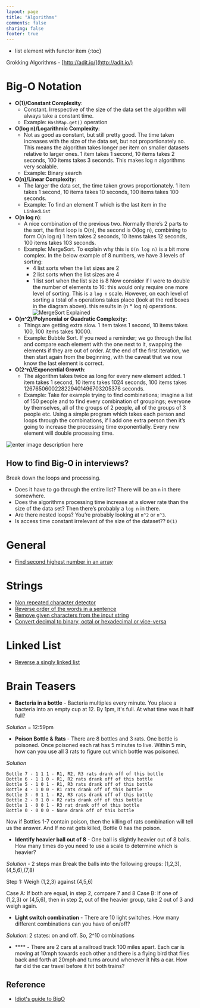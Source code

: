 ```yaml
---
layout: page
title: "Algorithms"
comments: false
sharing: false
footer: true
---
```


* list element with functor item
{:toc}

Grokking Algorithms - [http://adit.io/](http://adit.io/)


# Big-O Notation

* **O(1)/Constant Complexity**: 
	* Constant.  Irrespective of the size of the data set the algorithm will always take a constant time. 
	* Example: `HashMap.get()` operation
* **O(log n)/Logarithmic Complexity**: 
	* Not as good as constant, but still pretty good.  The time taken increases with the size of the data set, but not proportionately so. This means the algorithm takes longer per item on smaller datasets relative to larger ones.   1 item takes 1 second, 10 items takes 2 seconds, 100 items takes 3 seconds. This makes log n algorithms very scalable.
	* Example: Binary search 
* **O(n)/Linear Complexity**: 
	* The larger the data set, the time taken grows proportionately.  1 item takes 1 second, 10 items takes 10 seconds, 100 items takes 100 seconds.
	* Example: To find an element T which is the last item in the `LinkedList`
* **O(n log n)**: 
	* A nice combination of the previous two.  Normally there’s 2 parts to the sort, the first loop is O(n), the second is O(log n), combining to form O(n log n) 1 item takes 2 seconds, 10 items takes 12 seconds, 100 items takes 103 seconds.
	* Example: MergeSort. To explain why this is `O(n log n)` is a bit more complex.  In the below example of 8 numbers, we have 3 levels of sorting:
		* 4 list sorts when the list sizes are 2
		* 2 list sorts when the list sizes are 4
		* 1 list sort when the list size is 8
Now consider if I were to double the number of elements to 16: this would only require one more level of sorting. This is a `log n` scale. However, on each level of sorting a total of `n` operations takes place (look at the red boxes in the diagram above).  this results in (n * log n) operations.
![MergeSort Explained](http://www.corejavainterviewquestions.com/wp-content/uploads/2014/12/Merge-sort-example-300px.gif)
* **O(n^2)/Polynomial or Quadratic Complexity**: 
	* Things are getting extra slow. 1 item takes 1 second, 10 items takes 100, 100 items takes 10000.
	* Example: Bubble Sort. If you need a reminder; we go through the list and compare each element with the one next to it, swapping the elements if they are out of order. At the end of the first iteration, we then start again from the beginning, with the caveat that we now know the last element is correct. 
* **O(2^n)/Exponential Growth**: 
	* The algorithm takes twice as long for every new element added.  1 item takes 1 second, 10 items takes 1024 seconds, 100 items takes 1267650600228229401496703205376 seconds.
	* Example: Take for example trying to find combinations; imagine a list of 150 people and to find every combination of groupings; everyone by themselves, all of the groups of 2 people, all of the groups of 3 people etc. Using a simple program which takes each person and loops through the combinations,  if I add one extra person then it’s going to increase the processing time exponentially. Every new element will double processing time.

![enter image description here](http://bigocheatsheet.com/img/big-o-complexity.png)

## How to find Big-O in interviews?

Break down the loops and processing.

* Does it have to go through the entire list? There will be an `n` in there somewhere.
* Does the algorithms processing time increase at a slower rate than the size of the data set? Then there’s probably a `log n` in there.
* Are there nested loops? You’re probably looking at `n^2` or `n^3`.
* Is access time constant irrelevant of the size of the dataset?? `O(1)`

# General

* [Find second highest number in an array](https://gist.github.com/fizalihsan/5f6a3ff0621dda0314260ac819d453fa)

# Strings

* [Non repeated character detector](https://gist.github.com/fizalihsan/08ae8480d24ff7f2d43b7dd61168ceaa)
* [Reverse order of the words in a sentence](https://gist.github.com/fizalihsan/6b40241b406b6655c96b78d45a1c1195)
* [Remove given characters from the input string](https://gist.github.com/fizalihsan/66683c9433e06e84b357aecd8abc881e)
* [Convert decimal to binary, octal or hexadecimal or vice-versa](https://gist.github.com/fizalihsan/33672035611017483fe40f61df0d80c9)

# Linked List

* [Reverse a singly linked list](https://gist.github.com/fizalihsan/7486b574cefe11fe31c6da136b8bdb6b)

# Brain Teasers

* **Bacteria in a bottle** - Bacteria multiples every minute.  You place a bacteria into an empty cup at 12.  By 1pm, it's full.  At what time was it half full?

*Solution* = 12:59pm

* **Poison Bottle & Rats** - There are 8 bottles and 3 rats. One bottle is poisoned. Once poisoned each rat has 5 minutes to live. Within 5 min, how can you use all 3 rats to figure out which bottle was poisoned. 

*Solution*

```
Bottle 7 - 1 1 1 - R1, R2, R3 rats drank off of this bottle
Bottle 6 - 1 1 0 - R1, R2 rats drank off of this bottle
Bottle 5 - 1 0 1 - R1, R3 rats drank off of this bottle
Bottle 4 - 1 0 0 - R1 rats drank off of this bottle 
Bottle 3 - 0 1 1 - R2, R3 rats drank off of this bottle
Bottle 2 - 0 1 0 - R2 rats drank off of this bottle
Bottle 1 - 0 0 1 - R3 rat drank off of this bottle
Bottle 0 - 0 0 0 - None drank off of this bottle
```

Now if Bottles 1-7 contain poison, then the killing of rats combination will tell us the answer. And If no rat gets killed, Bottle 0 has the poison.

* **Identify heavier ball out of 8** - One ball is slightly heavier out of 8 balls.  How many times do you need to use a scale to determine which is heavier?

*Solution* - 2 steps max
Break the balls into the following groups: (1,2,3),(4,5,6),(7,8)

Step 1: Weigh (1,2,3) against (4,5,6)

Case A: If both are equal, in step 2, compare 7 and 8
Case B: If one of (1,2,3) or (4,5,6), then in step 2, out of the heavier group, take 2 out of 3 and weigh again.

* **Light switch combination** - There are 10 light switches.  How many different combinations can you have of on/off?

*Solution*: 2 states: on and off. So, 2^10 combinations

* **** - There are 2 cars at a railroad track 100 miles apart.  Each car is moving at 10mph towards each other and there is a flying bird that flies back and forth at 20mph and turns around whenever it hits a car. How far did the car travel before it hit both trains?

## Reference

* [Idiot's guide to BigO](http://www.corejavainterviewquestions.com/idiots-guide-big-o/)
